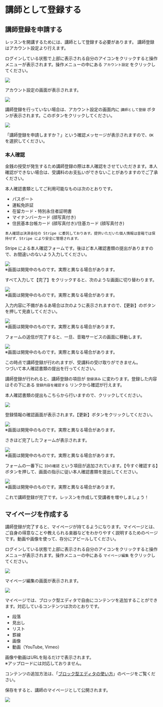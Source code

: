 # 講師として登録する

## 講師登録を申請する

レッスンを開講するためには、講師として登録する必要があります。
講師登録はアカウント設定より行えます。

ログインしている状態で上部に表示される自分のアイコンをクリックすると操作メニューが表示されます。操作メニューの中にある `アカウント設定` をクリックしてください。

![](img/menu_account.png)

アカウント設定の画面が表示されます。

![](img/member_account.png)

講師登録を行っていない場合は、アカウント設定の画面内に `講師として登録` ボタンが表示されます。このボタンをクリックしてください。

![](img/member_account_instructor.png)

「講師登録を申請しますか？」という確認メッセージが表示されますので、`OK` を選択してください。

### 本人確認

金銭の授受が発生するため講師登録の際は本人確認をさせていただきます。本人確認ができない場合は、受講料のお支払いができないことがありますのでご了承ください。

本人確認書類としてご利用可能なものは次のとおりです。

- パスポート
- 運転免許証
- 在留カード・特別永住者証明書
- マイナンバーカード (顔写真付き)
- 住民基本台帳カード (顔写真付き)/住基カード (顔写真付き)

```{note}
本人確認は決済会社の Stripe に委託しておりあす。提供いただいた個人情報は音箱では保持せず、Stripe により安全に管理されます。
```

Stripe による本人確認フォームです。後ほど本人確認書類の提出がありますので、お間違いのないよう入力してください。

![](img/connect.stripe.com_setup_02.png)  
※画面は開発中のものです。実際と異なる場合があります。

すべて入力して【完了】をクリックすると、次のような画面に切り替わります。

![](img/connect.stripe.com_setup_04.png)  
※画面は開発中のものです。実際と異なる場合があります。

入力内容に不備があるあ場合は次のように表示されますので、【更新】のボタンを押して見直してください。

![](img/connect.stripe.com_setup_03.png)  
※画面は開発中のものです。実際と異なる場合があります。

フォームの送信が完了すると、一旦、音箱サービスの画面に移動します。

![](img/connect.stripe.com_setup_05.png)  
※画面は開発中のものです。実際と異なる場合があります。

この時点で講師登録が行われますが、受講料の受け取りができません。  
つづいて本人確認書類の提出を行ってください。

講師登録が行われると、講師登録の項目が `登録済み` に変わります。登録した内容はその下にある `登録内容を確認する` リンクから確認が行えます。

本人確認書類の提出もこちらから行いますので、クリックしてください。

![](img/member_account_instructor02.png)

登録情報の確認画面が表示されます。【更新】ボタンをクリックしてください。

![](img/connect.stripe.com_setup_reaccess01.png)  
※画面は開発中のものです。実際と異なる場合があります。

さきほど完了したフォームが表示されます。

![](img/connect.stripe.com_setup_reaccess02.png)  
※画面は開発中のものです。実際と異なる場合があります。

フォームの一番下に `IDの確認` という項目が追加されています。【今すぐ確認する】ボタンを押して、画面の指示に従い本人確認書類を提出してください。

![](img/connect.stripe.com_setup_ID_01.png)  
※画面は開発中のものです。実際と異なる場合があります。

これで講師登録が完了です。レッスンを作成して受講者を増やしましょう！

## マイページを作成する

講師登録が完了すると、マイページが持てるようになります。マイページとは、ご自身の得意なことや教えられる楽器などをわかりやすく説明するためのページです。動画や画像を使って、存分にアピールしてください。

ログインしている状態で上部に表示される自分のアイコンをクリックすると操作メニューが表示されます。操作メニューの中にある `マイページ編集` をクリックしてください。

![](img/menu_mypage.png)

マイページ編集の画面が表示されます。

![](img/manage_mypage_empty.png)

マイページでは、ブロック型エディタで自由にコンテンツを追加することができます。対応しているコンテンツは次のとおりです。

- 段落
- 見出し
- リスト
- 罫線
- 画像
- 動画（YouTube, Vimeo）

画像や動画はURLを貼るだけで表示されます。  
※アップロードには対応しておりません。

コンテンツの追加方法は、「[ブロック型エディタの使い方](editor)」のページをご覧ください。

保存をすると、講師のマイページとして公開されます。

![](img/manage_mypage.png)
